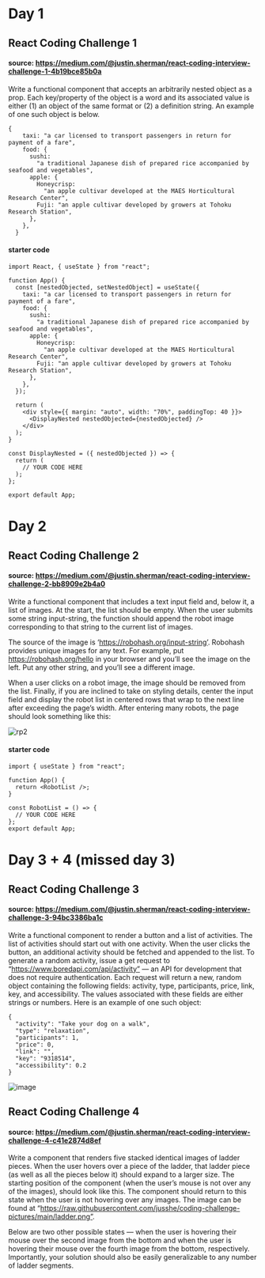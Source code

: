 # Day 1
## React Coding Challenge 1
#### source: https://medium.com/@justin.sherman/react-coding-interview-challenge-1-4b19bce85b0a

Write a functional component that accepts an arbitrarily nested object as a prop. Each key/property of the object is a word and its associated value is either (1) an object of the same format or (2) a definition string. An example of one such object is below.

```
{
    taxi: "a car licensed to transport passengers in return for payment of a fare",
    food: {
      sushi:
        "a traditional Japanese dish of prepared rice accompanied by seafood and vegetables",
      apple: {
        Honeycrisp:
          "an apple cultivar developed at the MAES Horticultural Research Center",
        Fuji: "an apple cultivar developed by growers at Tohoku Research Station",
      },
    },
  }
```
#### starter code
```
import React, { useState } from "react";

function App() {
  const [nestedObjected, setNestedObject] = useState({
    taxi: "a car licensed to transport passengers in return for payment of a fare",
    food: {
      sushi:
        "a traditional Japanese dish of prepared rice accompanied by seafood and vegetables",
      apple: {
        Honeycrisp:
          "an apple cultivar developed at the MAES Horticultural Research Center",
        Fuji: "an apple cultivar developed by growers at Tohoku Research Station",
      },
    },
  });

  return (
    <div style={{ margin: "auto", width: "70%", paddingTop: 40 }}>
      <DisplayNested nestedObjected={nestedObjected} />
    </div>
  );
}

const DisplayNested = ({ nestedObjected }) => {
  return (
    // YOUR CODE HERE
  );
};

export default App;
```
# Day 2
## React Coding Challenge 2
#### source: https://medium.com/@justin.sherman/react-coding-interview-challenge-2-bb8909e2b4a0

Write a functional component that includes a text input field and, below it, a list of images. At the start, the list should be empty. When the user submits some string input-string, the function should append the robot image corresponding to that string to the current list of images.

The source of the image is ‘https://robohash.org/input-string’. Robohash provides unique images for any text. For example, put https://robohash.org/hello in your browser and you’ll see the image on the left. Put any other string, and you’ll see a different image.

When a user clicks on a robot image, the image should be removed from the list. Finally, if you are inclined to take on styling details, center the input field and display the robot list in centered rows that wrap to the next line after exceeding the page’s width. After entering many robots, the page should look something like this:

![rp2](https://user-images.githubusercontent.com/14840506/172269480-b26c0905-3c34-4f72-96f7-e67a552564a0.PNG)

#### starter code

```
import { useState } from "react";

function App() {
  return <RobotList />;
}

const RobotList = () => {
  // YOUR CODE HERE
};
export default App;
```
# Day 3 + 4 (missed day 3)
## React Coding Challenge 3
#### source: https://medium.com/@justin.sherman/react-coding-interview-challenge-3-94bc3386ba1c

Write a functional component to render a button and a list of activities. The list of activities should start out with one activity. When the user clicks the button, an additional activity should be fetched and appended to the list. To generate a random activity, issue a get request to “https://www.boredapi.com/api/activity” — an API for development that does not require authentication. Each request will return a new, random object containing the following fields: activity, type, participants, price, link, key, and accessibility. The values associated with these fields are either strings or numbers. Here is an example of one such object:

```
{
  "activity": "Take your dog on a walk",
  "type": "relaxation",
  "participants": 1,
  "price": 0,
  "link": "",
  "key": "9318514",
  "accessibility": 0.2
}
```

![image](https://user-images.githubusercontent.com/14840506/173016383-fb4edad2-35f7-4647-8eea-63ceec354f2e.png)

## React Coding Challenge 4
#### source: https://medium.com/@justin.sherman/react-coding-interview-challenge-4-c41e2874d8ef

Write a component that renders five stacked identical images of ladder pieces. When the user hovers over a piece of the ladder, that ladder piece (as well as all the pieces below it) should expand to a larger size. The starting position of the component (when the user’s mouse is not over any of the images), should look like this. The component should return to this state when the user is not hovering over any images. The image can be found at “https://raw.githubusercontent.com/jusshe/coding-challenge-pictures/main/ladder.png”.

Below are two other possible states — when the user is hovering their mouse over the second image from the bottom and when the user is hovering their mouse over the fourth image from the bottom, respectively. Importantly, your solution should also be easily generalizable to any number of ladder segments.




